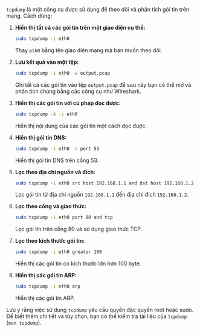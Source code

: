 `tcpdump` là một công cụ được sử dụng để theo dõi và phân tích gói tin trên mạng. Cách dùng:

1. **Hiển thị tất cả các gói tin trên một giao diện cụ thể:**
   ```bash
   sudo tcpdump -i eth0
   ```

   Thay `eth0` bằng tên giao diện mạng mà bạn muốn theo dõi.

2. **Lưu kết quả vào một tệp:**
   ```bash
   sudo tcpdump -i eth0 -w output.pcap
   ```

   Ghi tất cả các gói tin vào tệp `output.pcap` để sau này bạn có thể mở và phân tích chúng bằng các công cụ như Wireshark.

3. **Hiển thị các gói tin với cú pháp đọc được:**
   ```bash
   sudo tcpdump -A -i eth0
   ```

   Hiển thị nội dung của các gói tin một cách đọc được.

4. **Hiển thị gói tin DNS:**
   ```bash
   sudo tcpdump -i eth0 -n port 53
   ```

   Hiển thị gói tin DNS trên cổng 53.

5. **Lọc theo địa chỉ nguồn và đích:**
   ```bash
   sudo tcpdump -i eth0 src host 192.168.1.1 and dst host 192.168.1.2
   ```

   Lọc gói tin từ địa chỉ nguồn `192.168.1.1` đến địa chỉ đích `192.168.1.2`.

6. **Lọc theo cổng và giao thức:**
   ```bash
   sudo tcpdump -i eth0 port 80 and tcp
   ```

   Lọc gói tin trên cổng 80 và sử dụng giao thức TCP.

7. **Lọc theo kích thước gói tin:**
   ```bash
   sudo tcpdump -i eth0 greater 100
   ```

   Hiển thị các gói tin có kích thước lớn hơn 100 byte.

8. **Hiển thị các gói tin ARP:**
   ```bash
   sudo tcpdump -i eth0 arp
   ```

   Hiển thị các gói tin ARP.

Lưu ý rằng việc sử dụng `tcpdump` yêu cầu quyền đặc quyền root hoặc sudo. Để biết thêm chi tiết và tùy chọn, bạn có thể kiểm tra tài liệu của `tcpdump` (`man tcpdump`).